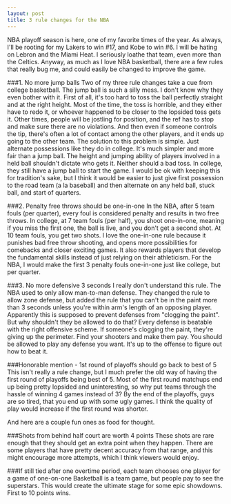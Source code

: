```yaml
---
layout: post
title: 3 rule changes for the NBA
---
```


NBA playoff season is here, one of my favorite times of the year. As always, I'll be rooting for my Lakers to win #17, and Kobe to win #6. I will be hating on Lebron and the Miami Heat. I seriously loathe that team, even more than the Celtics. Anyway, as much as I love NBA basketball, there are a few rules that really bug me, and could easily be changed to improve the game. 

###1. No more jump balls
Two of my three rule changes take a cue from college basketball. The jump ball is such a silly mess. I don't know why they even bother with it. First of all, it's too hard to toss the ball perfectly straight and at the right height. Most of the time, the toss is horrible, and they either have to redo it, or whoever happened to be closer to the lopsided toss gets it. Other times, people will be jostling for position, and the ref has to stop and make sure there are no violations. And then even if someone controls the tip, there's often a lot of contact among the other players, and it ends up going to the other team. The solution to this problem is simple. Just alternate possessions like they do in college. It's much simpler and more fair than a jump ball. The height and jumping ability of players involved in a held ball shouldn't dictate who gets it. Neither should a bad toss. In college, they still have a jump ball to start the game. I would be ok with keeping this for tradition's sake, but I think it would be easier to just give first possession to the road team (a la baseball) and then alternate on any held ball, stuck ball, and start of quarters.

<!--break-->

###2. Penalty free throws should be one-in-one
In the NBA, after 5 team fouls (per quarter), every foul is considered penalty and results in two free throws. In college, at 7 team fouls (per half), you shoot one-in-one, meaning if you miss the first one, the ball is live, and you don't get a second shot. At 10 team fouls, you get two shots. I love the one-in-one rule because it punishes bad free throw shooting, and opens more possibilities for comebacks and closer exciting games. It also rewards players that develop the fundamental skills instead of just relying on their athleticism. For the NBA, I would make the first 3 penalty fouls one-in-one just like college, but per quarter.

###3. No more defensive 3 seconds
I really don't understand this rule. The NBA used to only allow man-to-man defense. They changed the rule to allow zone defense, but added the rule that you can't be in the paint more than 3 seconds unless you're within arm's length of an opposing player. Apparently this is supposed to prevent defenses from "clogging the paint". But why shouldn't they be allowed to do that? Every defense is beatable with the right offensive scheme. If someone's clogging the paint, they're giving up the perimeter. Find your shooters and make them pay. You should be allowed to play any defense you want. It's up to the offense to figure out how to beat it.

###Honorable mention - 1st round of playoffs should go back to best of 5
This isn't really a rule change, but I much prefer the old way of having the first round of playoffs being best of 5. Most of the first round matchups end up being pretty lopsided and uninteresting, so why put teams through the hassle of winning 4 games instead of 3? By the end of the playoffs, guys are so tired, that you end up with some ugly games. I think the quality of play would increase if the first round was shorter.

And here are a couple fun ones as food for thought.

###Shots from behind half court are worth 4 points
These shots are rare enough that they should get an extra point when they happen. There are some players that have pretty decent accuracy from that range, and this might encourage more attempts, which I think viewers would enjoy. 

###If still tied after one overtime period, each team chooses one player for a game of one-on-one
Basketball is a team game, but people pay to see the superstars. This would create the ultimate stage for some epic showdowns. First to 10 points wins.
